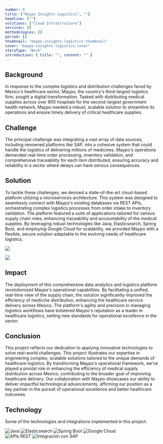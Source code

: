 ```yaml
---
number: 8
title: ["Maypo Insights Logistics", ""]
headline: [""]
solutions: ["Cloud Infrastructure"]
services: []
methodologies: []
period: []
thumbnail: "maypo-insights-logistics-thumbnail"
cover: "maypo-insights-logistics-cover"
storyType: "Work"
introduction: { title: "", content: "" }
---
```


## Background

In response to the complex logistics and distribution challenges faced by Mexico's healthcare sector, Maypo, the country's third-largest logistics firm, sought a digital transformation. Tasked with distributing medical supplies across over 900 hospitals for the second-largest government health network, Maypo needed a robust, scalable solution to streamline its operations and ensure timely delivery of critical healthcare supplies.

## Challenge

The principal challenge was integrating a vast array of data sources, including renowned platforms like SAP, into a cohesive system that could handle the logistics of delivering millions of medicines. Maypo's operations demanded real-time order processing, inventory validation, and comprehensive traceability for each item distributed, ensuring accuracy and reliability in a sector where delays can have serious consequences.

## Solution

To tackle these challenges, we devised a state-of-the-art cloud-based platform utilizing a microservices architecture. This system was designed to seamlessly connect with Maypo's existing databases via REST APIs, orchestrating complex logistics processes from order intake to inventory validation. The platform featured a suite of applications tailored for various supply chain roles, enhancing traceability and accountability of the medical supplies. By leveraging robust technologies like Java, Elasticsearch, Spring Boot, and employing Google Cloud for scalability, we provided Maypo with a flexible, secure solution adaptable to the evolving needs of healthcare logistics.

![](/work/maypo-insights-logistics-figure-1.jpg)

![](/work/maypo-insights-logistics-figure-2.jpg)

## Impact

The deployment of this comprehensive data analytics and logistics platform revolutionized Maypo's operational capabilities. By facilitating a unified, real-time view of the supply chain, the solution significantly improved the efficiency of medicine distribution, enhancing the healthcare service delivery across Mexico. The platform's agility and precision in managing logistics workflows have bolstered Maypo's reputation as a leader in healthcare logistics, setting new standards for operational excellence in the sector.

## Conclusion

This project reflects our dedication to applying innovative technologies to solve real-world challenges. This project illustrates our expertise in engineering complex, scalable solutions tailored to the unique demands of healthcare logistics. By transforming Maypo's operational framework, we've played a pivotal role in enhancing the efficiency of medical supply distribution across Mexico, contributing to the broader goal of improving healthcare delivery. Our collaboration with Maypo showcases our ability to deliver impactful technological advancements, affirming our position as a key partner in the pursuit of operational excellence and better healthcare outcomes.

## Technology

Some of the technologies and integrations implemented in this project.

<div class="story_story__mainContent__technologies__v5XXm">
  <div class="story_story__mainContent__technologies__images__6NSg5">
    <div>
      <img loading="lazy" src="/technologies/java.svg" alt="Java"/>
      <img loading="lazy" src="/technologies/elasticsearch.svg" alt="Elasticsearch"/>
      <img loading="lazy" src="/technologies/spring.svg" alt="Spring Boot"/>
      <img loading="lazy" src="/technologies/gcloud.svg" alt="Google Cloud"/>
    </div>
    <div>
      <img loading="lazy" src="/technologies/rest.svg" alt="APIs REST"/>
      <img loading="lazy" src="/technologies/sap.svg" alt="Integración con SAP"/>
    </div>
  </div>
</div>
